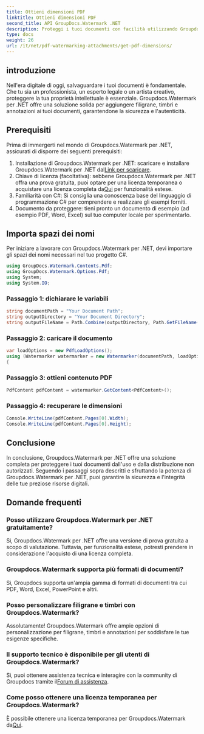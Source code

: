 ```yaml
---
title: Ottieni dimensioni PDF
linktitle: Ottieni dimensioni PDF
second_title: API GroupDocs.Watermark .NET
description: Proteggi i tuoi documenti con facilità utilizzando Groupdocs.Watermark per .NET. Aggiungi filigrane, timbri e annotazioni senza sforzo.
type: docs
weight: 26
url: /it/net/pdf-watermarking-attachments/get-pdf-dimensions/
---
```

## introduzione
Nell'era digitale di oggi, salvaguardare i tuoi documenti è fondamentale. Che tu sia un professionista, un esperto legale o un artista creativo, proteggere la tua proprietà intellettuale è essenziale. Groupdocs.Watermark per .NET offre una soluzione solida per aggiungere filigrane, timbri e annotazioni ai tuoi documenti, garantendone la sicurezza e l'autenticità.
## Prerequisiti
Prima di immergerti nel mondo di Groupdocs.Watermark per .NET, assicurati di disporre dei seguenti prerequisiti:
1.  Installazione di Groupdocs.Watermark per .NET: scaricare e installare Groupdocs.Watermark per .NET dal[Link per scaricare](https://releases.groupdocs.com/Watermark/net/).
2.  Chiave di licenza (facoltativa): sebbene Groupdocs.Watermark per .NET offra una prova gratuita, puoi optare per una licenza temporanea o acquistare una licenza completa da[Qui](https://purchase.groupdocs.com/buy) per funzionalità estese.
3. Familiarità con C#: Si consiglia una conoscenza base del linguaggio di programmazione C# per comprendere e realizzare gli esempi forniti.
4. Documento da proteggere: tieni pronto un documento di esempio (ad esempio PDF, Word, Excel) sul tuo computer locale per sperimentarlo.

## Importa spazi dei nomi
Per iniziare a lavorare con Groupdocs.Watermark per .NET, devi importare gli spazi dei nomi necessari nel tuo progetto C#.
```csharp
using GroupDocs.Watermark.Contents.Pdf;
using GroupDocs.Watermark.Options.Pdf;
using System;
using System.IO;
```
### Passaggio 1: dichiarare le variabili
```csharp
string documentPath = "Your Document Path";
string outputDirectory = "Your Document Directory";
string outputFileName = Path.Combine(outputDirectory, Path.GetFileName(documentPath));
```
### Passaggio 2: caricare il documento
```csharp
var loadOptions = new PdfLoadOptions();
using (Watermarker watermarker = new Watermarker(documentPath, loadOptions))
{
```
### Passaggio 3: ottieni contenuto PDF
```csharp
PdfContent pdfContent = watermarker.GetContent<PdfContent>();
```
### Passaggio 4: recuperare le dimensioni
```csharp
Console.WriteLine(pdfContent.Pages[0].Width);
Console.WriteLine(pdfContent.Pages[0].Height);
```

## Conclusione
In conclusione, Groupdocs.Watermark per .NET offre una soluzione completa per proteggere i tuoi documenti dall'uso e dalla distribuzione non autorizzati. Seguendo i passaggi sopra descritti e sfruttando la potenza di Groupdocs.Watermark per .NET, puoi garantire la sicurezza e l'integrità delle tue preziose risorse digitali.
## Domande frequenti
### Posso utilizzare Groupdocs.Watermark per .NET gratuitamente?
Sì, Groupdocs.Watermark per .NET offre una versione di prova gratuita a scopo di valutazione. Tuttavia, per funzionalità estese, potresti prendere in considerazione l'acquisto di una licenza completa.
### Groupdocs.Watermark supporta più formati di documenti?
Sì, Groupdocs supporta un'ampia gamma di formati di documenti tra cui PDF, Word, Excel, PowerPoint e altri.
### Posso personalizzare filigrane e timbri con Groupdocs.Watermark?
Assolutamente! Groupdocs.Watermark offre ampie opzioni di personalizzazione per filigrane, timbri e annotazioni per soddisfare le tue esigenze specifiche.
### Il supporto tecnico è disponibile per gli utenti di Groupdocs.Watermark?
 Sì, puoi ottenere assistenza tecnica e interagire con la community di Groupdocs tramite il[Forum di assistenza](https://forum.groupdocs.com/c/watermark/19).
### Come posso ottenere una licenza temporanea per Groupdocs.Watermark?
 È possibile ottenere una licenza temporanea per Groupdocs.Watermark da[Qui](https://purchase.groupdocs.com/temporary-license/).